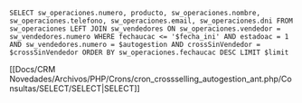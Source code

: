 `SELECT sw_operaciones.numero, producto, sw_operaciones.nombre, sw_operaciones.telefono, sw_operaciones.email, sw_operaciones.dni FROM sw_operaciones LEFT JOIN sw_vendedores ON sw_operaciones.vendedor = sw_vendedores.numero WHERE fechaucac <= '$fecha_ini' AND estadoac = 1 AND sw_vendedores.numero = $autogestion AND crossSinVendedor = $crossSinVendedor ORDER BY sw_operaciones.fechaucac DESC LIMIT $limit`

[[Docs/CRM Novedades/Archivos/PHP/Crons/cron_crossselling_autogestion_ant.php/Consultas/SELECT/SELECT|SELECT]]